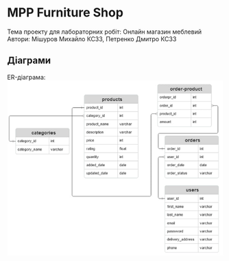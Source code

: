# MPP Furniture Shop
Тема проекту для лабораторних робіт: Онлайн магазин меблевий
Автори: Мішуров Михайло КС33, Петренко Дмитро КС33
## Діаграми
ER-діаграма:
![ERD](diagram.jpg "ER-діаграма")
